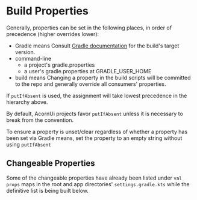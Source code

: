 # Build Properties
Generally, properties can be set in the following places, in order of precedence (higher overrides lower):

- Gradle means
Consult [Gradle documentation](https://docs.gradle.org/current/userguide/build_environment.html) for the build's target version.
- command-line
  - a project's gradle.properties
  - a user's gradle.properties at GRADLE_USER_HOME
- build means
Changing a property in the build scripts will be committed to the repo and generally override all consumers' properties.

If `putIfAbsent` is used, the assignment will take lowest precedence in the hierarchy above.

By default, AcornUi projects favor `putIfAbsent` unless it is necessary to break from the convention.

To ensure a property is unset/clear regardless of whether a property has been set via Gradle means, set the property to an empty string without using `putIfAbsent`

## Changeable Properties
Some of the changeable properties have already been listed under `val props` maps in the root and app directories' `settings.gradle.kts` while the definitive list is being built below.

<!-- Todo: in progress -->
<!--	// The app skin must be specified in the app directory's settings.gradle.kts, gradle.properties, or at the
	// command-line.

	// Available skins include those provided by acornUi and those found in the APP_SKINS_PATH. - APP_SKIN

	// Put custom ui skins for acornUi here. - app_skins_path-->